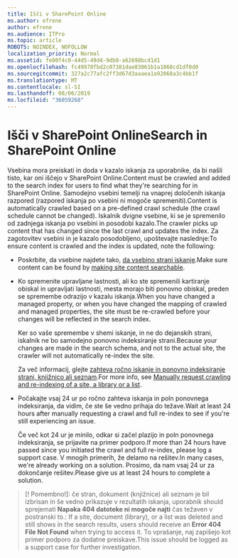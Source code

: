 ```yaml
---
title: Išči v SharePoint Online
ms.author: efrene
author: efrene
ms.audience: ITPro
ms.topic: article
ROBOTS: NOINDEX, NOFOLLOW
localization_priority: Normal
ms.assetid: fe00f4c0-44d5-49d4-9db0-a62698bcd1d1
ms.openlocfilehash: fc49978fbd2c07381dae83061b1a1868cd1df0d0
ms.sourcegitcommit: 327a2c77afc2ff3d67d3aaaea1a92068a3c4bb1f
ms.translationtype: MT
ms.contentlocale: sl-SI
ms.lasthandoff: 08/06/2019
ms.locfileid: "36059268"
---
```

# <a name="search-in-sharepoint-online"></a><span data-ttu-id="3bdf3-102">Išči v SharePoint Online</span><span class="sxs-lookup"><span data-stu-id="3bdf3-102">Search in SharePoint Online</span></span>

<span data-ttu-id="3bdf3-103">Vsebina mora preiskati in doda v kazalo iskanja za uporabnike, da bi našli tisto, kar oni iščejo v SharePoint Online.</span><span class="sxs-lookup"><span data-stu-id="3bdf3-103">Content must be crawled and added to the search index for users to find what they're searching for in SharePoint Online.</span></span> <span data-ttu-id="3bdf3-104">Samodejno vsebini temelji na vnaprej določenih iskanja razpored (razpored iskanja po vsebini ni mogoče spremeniti).</span><span class="sxs-lookup"><span data-stu-id="3bdf3-104">Content is automatically crawled based on a pre-defined crawl schedule (the crawl schedule cannot be changed).</span></span> <span data-ttu-id="3bdf3-105">Iskalnik dvigne vsebine, ki se je spremenilo od zadnjega iskanja po vsebini in posodobi kazalo.</span><span class="sxs-lookup"><span data-stu-id="3bdf3-105">The crawler picks up content that has changed since the last crawl and updates the index.</span></span> <span data-ttu-id="3bdf3-106">Za zagotovitev vsebini in je kazalo posodobljeno, upoštevajte naslednje:</span><span class="sxs-lookup"><span data-stu-id="3bdf3-106">To ensure content is crawled and the index is updated, note the following:</span></span>

- <span data-ttu-id="3bdf3-107">Poskrbite, da vsebine najdete tako, [da vsebino strani iskanje](https://docs.microsoft.com/sharepoint/make-site-content-searchable).</span><span class="sxs-lookup"><span data-stu-id="3bdf3-107">Make sure content can be found by [making site content searchable](https://docs.microsoft.com/sharepoint/make-site-content-searchable).</span></span>

- <span data-ttu-id="3bdf3-108">Ko spremenite upravljane lastnosti, ali ko ste spremenili kartiranje obiskal in upravljati lastnosti, mesta morajo biti ponovno obiskal, preden se spremembe odrazijo v kazalu iskanja.</span><span class="sxs-lookup"><span data-stu-id="3bdf3-108">When you have changed a managed property, or when you have changed the mapping of crawled and managed properties, the site must be re-crawled before your changes will be reflected in the search index.</span></span> 

    <span data-ttu-id="3bdf3-109">Ker so vaše spremembe v shemi iskanje, in ne do dejanskih strani, iskalnik ne bo samodejno ponovno indeksiranje strani.</span><span class="sxs-lookup"><span data-stu-id="3bdf3-109">Because your changes are made in the search schema, and not to the actual site, the crawler will not automatically re-index the site.</span></span> 

    <span data-ttu-id="3bdf3-110">Za več informacij, glejte [zahteva ročno iskanje in ponovno indeksiranje strani, knjižnico ali seznam](https://docs.microsoft.com/sharepoint/crawl-site-conten).</span><span class="sxs-lookup"><span data-stu-id="3bdf3-110">For more info, see [Manually request crawling and re-indexing of a site, a library or a list](https://docs.microsoft.com/sharepoint/crawl-site-conten).</span></span>

- <span data-ttu-id="3bdf3-111">Počakajte vsaj 24 ur po ročno zahteva iskanja in poln ponovnega indeksiranja, da vidim, če ste še vedno prihaja do težave.</span><span class="sxs-lookup"><span data-stu-id="3bdf3-111">Wait at least 24 hours after manually requesting a crawl and full re-index to see if you're still experiencing an issue.</span></span> 

    <span data-ttu-id="3bdf3-112">Če več kot 24 ur je minilo, odkar si začel plazijo in poln ponovnega indeksiranja, se prijavite na primer podporo.</span><span class="sxs-lookup"><span data-stu-id="3bdf3-112">If more than 24 hours have passed since you initiated the crawl and full re-index, please log a support case.</span></span> <span data-ttu-id="3bdf3-113">V mnogih primerih, že delamo na rešitev.</span><span class="sxs-lookup"><span data-stu-id="3bdf3-113">In many cases, we're already working on a solution.</span></span> <span data-ttu-id="3bdf3-114">Prosimo, da nam vsaj 24 ur za dokončanje rešitev.</span><span class="sxs-lookup"><span data-stu-id="3bdf3-114">Please give us at least 24 hours to complete a solution.</span></span>

>[! Pomembno!]<span data-ttu-id="3bdf3-115">: če stran, dokument (knjižnice) ali seznam je bil izbrisan in še vedno prikazuje v rezultatih iskanja, uporabnik should sprejemati **Napaka 404 datoteke ni mogoče najti** čas težaven v postranski to.</span><span class="sxs-lookup"><span data-stu-id="3bdf3-115">: If a site, document (library), or a list was deleted and still shows in the search results, users should receive an **Error 404 File Not Found** when trying to access it.</span></span> <span data-ttu-id="3bdf3-116">To vprašanje, naj zapišejo kot primer podporo za dodatne preiskave.</span><span class="sxs-lookup"><span data-stu-id="3bdf3-116">This issue should be logged as a support case for further investigation.</span></span> 



